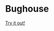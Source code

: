 # Bughouse

[Try it out!](http://htmlpreview.github.io/?https://github.com/damonachey/Bughouse/blob/master/clock.html)
